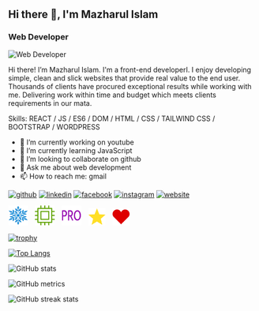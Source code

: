 ## Hi there 👋, I'm Mazharul Islam
### Web Developer
![Web Developer](https://media.licdn.com/dms/image/D4D16AQGepimuq0mLbQ/profile-displaybackgroundimage-shrink_350_1400/0/1692975970402?e=1698278400&v=beta&t=O44NouBz1gtuis-yvQhzBKb7ox62Jsqodwl24OZUhqk)

Hi there! I’m Mazharul Islam. I'm a front-end developerI. I enjoy developing simple, clean and slick websites that provide real value to the end user. Thousands of clients have procured exceptional results while working with me. Delivering work within time and budget which meets clients requirements in our mata.

Skills:   REACT / JS / ES6  / DOM /   HTML / CSS / TAILWIND CSS / BOOTSTRAP / WORDPRESS

- 🔭 I’m currently working on youtube 
- 🌱 I’m currently learning JavaScript 
- 👯 I’m looking to collaborate on github 
- 💬 Ask me about web development 
- 📫 How to reach me: gmail 


[<img src='https://cdn.jsdelivr.net/npm/simple-icons@3.0.1/icons/github.svg' alt='github' height='40'>](https://github.com/mazharulislam-12)  [<img src='https://cdn.jsdelivr.net/npm/simple-icons@3.0.1/icons/linkedin.svg' alt='linkedin' height='40'>](https://www.linkedin.com/in/www.linkedin.com/in/mazharul-islam-49ab98256/)  [<img src='https://cdn.jsdelivr.net/npm/simple-icons@3.0.1/icons/facebook.svg' alt='facebook' height='40'>](https://www.facebook.com/https://www.facebook.com/profile.php?id=100031068829811)  [<img src='https://cdn.jsdelivr.net/npm/simple-icons@3.0.1/icons/instagram.svg' alt='instagram' height='40'>](https://www.instagram.com/mazharulislam5795//)  [<img src='https://cdn.jsdelivr.net/npm/simple-icons@3.0.1/icons/icloud.svg' alt='website' height='40'>](http://mazharul-islam-dv.surge.sh/)  

<a href='https://archiveprogram.github.com/'><img src='https://raw.githubusercontent.com/acervenky/animated-github-badges/master/assets/acbadge.gif' width='40' height='40'></a> <a href='https://docs.github.com/en/developers'><img src='https://raw.githubusercontent.com/acervenky/animated-github-badges/master/assets/devbadge.gif' width='40' height='40'></a> <a href='https://github.com/pricing'><img src='https://raw.githubusercontent.com/acervenky/animated-github-badges/master/assets/pro.gif' width='40' height='40'></a> <a href='https://stars.github.com/'><img src='https://raw.githubusercontent.com/acervenky/animated-github-badges/master/assets/starbadge.gif' width='35' height='35'></a> <a href='https://docs.github.com/en/github/supporting-the-open-source-community-with-github-sponsors'><img src='https://raw.githubusercontent.com/acervenky/animated-github-badges/master/assets/sponsorbadge.gif' width='35' height='35'></a> 

[![trophy](https://github-profile-trophy.vercel.app/?username=mazharulislam-12)](https://github.com/ryo-ma/github-profile-trophy)

[![Top Langs](https://github-readme-stats.vercel.app/api/top-langs/?username=mazharulislam-12)](https://github.com/anuraghazra/github-readme-stats)

![GitHub stats](https://github-readme-stats.vercel.app/api?username=mazharulislam-12&show_icons=true&count_private=true)  

![GitHub metrics](https://metrics.lecoq.io/mazharulislam-12)  

![GitHub streak stats](https://streak-stats.demolab.com/?user=mazharulislam-12)  

